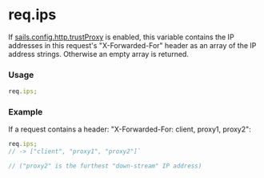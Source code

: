# req.ips
If [sails.config.http.trustProxy](http://sailsjs.com/documentation/reference/configuration/sails-config-http) is enabled, this variable contains the IP addresses in this request's "X-Forwarded-For" header as an array of the IP address strings. Otherwise an empty array is returned.

### Usage
```js
req.ips;
```

### Example
If a request contains a header: "X-Forwarded-For: client, proxy1, proxy2":

```js
req.ips;
// -> ["client", "proxy1", "proxy2"]`

// ("proxy2" is the furthest "down-stream" IP address)
```










<docmeta name="displayName" value="req.ips">
<docmeta name="pageType" value="property">
